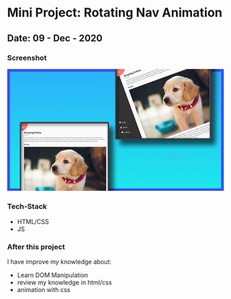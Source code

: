 # Mini Project: Rotating Nav Animation

## Date: 09 - Dec - 2020

### Screenshot

<img src="./template-project-img.png" alt="screenshot"/>

### Tech-Stack

- HTML/CSS
- JS

### After this project

I have improve my knowledge about:

- Learn DOM Manipulation
- review my knowledge in html/css
- animation with css
